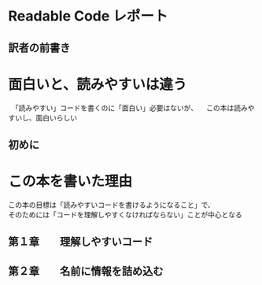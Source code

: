 Readable Code レポート
======================

訳者の前書き
------------
# 面白いと、読みやすいは違う
　「読みやすい」コードを書くのに「面白い」必要はないが、
 　この本は読みやすいし、面白いらしい


初めに
------
# この本を書いた理由
   この本の目標は「読みやすいコードを書けるようになること」で、<br>
   そのためには「コードを理解しやすくなければならない」ことが中心となる


第１章　　理解しやすいコード
----------------------------


第２章　　名前に情報を詰め込む
------------------------------

